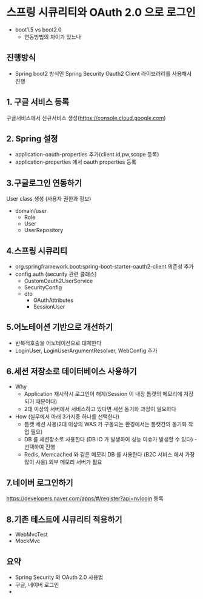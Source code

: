 # 스프링 시큐리티와 OAuth 2.0 으로 로그인 

- boot1.5 vs boot2.0
	- 연동방법의 차이가 있느나 

## 진행방식
- Spring boot2 방식인 Spring Security Oauth2 Client 라이브러리를 사용해서 진행

## 1. 구글 서비스 등록
구글서비스에서 신규서비스 생성(https://console.cloud.google.com)

## 2. Spring 설정
- application-oauth-properties 추가(client id,pw,scope 등록)
- application-properties 에서 oauth properties 등록

## 3.구글로그인 연동하기
User class 생성  (사용자 권한과 정보)
- domain/user  
	- Role
	- User
	- UserRepository

## 4.스프링 시큐리티 
- org.springframework.boot:spring-boot-starter-oauth2-client 의존성 추가
- config.auth (security 관련 클래스)
	- CustomOauth2UserService
	- SecurityConfig 
	- dto
		- OAuthAttributes  
		- SessionUser  
  
## 5.어노테이션 기반으로 개선하기
- 반복적호출을 어노테이션으로 대체한다
- LoginUser, LoginUserArgumentResolver, WebConfig 추가

## 6.세션 저장소로 데이터베이스 사용하기
- Why
  - Application 재시작시 로그인이 해제(Session 이 내장 톰캣의 메모리에 저장되기 때문이다)
  - 2대 이상의 서버에서 서비스하고 있다면 세션 동기화 과정이 필요하다 
- How (실무에서 아래 3가지중 하나를 선택한다)
  - 톰캣 세션 사용(2대 이상의 WAS 가 구동되는 환경에서는 톰캣간의 동기화 작업 필요)
  - DB 를 세션장소로 사용한다 (DB IO 가 발생하여 성능 이슈가 발생할 수 있다)  - 선택하여 진행
  - Redis, Memcached 와 같은 메모리 DB 를 사용한다 (B2C 서비스 에서 가장 많이 사용) 외부 메모리 서버가 필요
  
## 7.네이버  로그인하기
https://developers.naver.com/apps/#/register?api=nvlogin 등록

## 8.기존 테스트에 시큐리티 적용하기
- WebMvcTest
- MockMvc
  
 ## 요약
 - Spring Security 와 OAuth 2.0 사용법
 - 구글, 네이버 로그인
 - 


<!--stackedit_data:
eyJoaXN0b3J5IjpbLTE0MjQ1ODU3NjcsLTc2ODgxNzg5OF19
-->